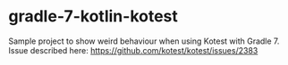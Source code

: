 # gradle-7-kotlin-kotest
Sample project to show weird behaviour when using Kotest with Gradle 7.
Issue described here: https://github.com/kotest/kotest/issues/2383
